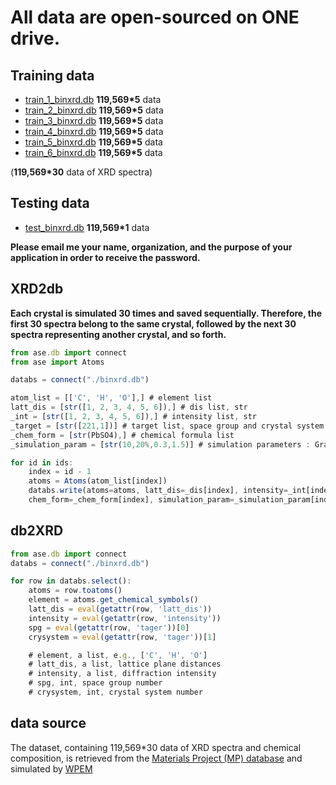 # All data are open-sourced on ONE drive. 
## Training data
+ [train_1_binxrd.db](https://github.com/Bin-Cao/SimXRDdb/tree/main/train_db) **119,569*5** data
+ [train_2_binxrd.db](https://github.com/Bin-Cao/SimXRDdb/tree/main/train_db) **119,569*5** data
+ [train_3_binxrd.db](https://github.com/Bin-Cao/SimXRDdb/tree/main/train_db) **119,569*5** data
+ [train_4_binxrd.db](https://github.com/Bin-Cao/SimXRDdb/tree/main/train_db) **119,569*5** data
+ [train_5_binxrd.db](https://github.com/Bin-Cao/SimXRDdb/tree/main/train_db) **119,569*5** data
+ [train_6_binxrd.db](https://github.com/Bin-Cao/SimXRDdb/tree/main/train_db) **119,569*5** data

(**119,569*30** data of XRD spectra)
  
## Testing data
+ [test_binxrd.db](https://github.com/Bin-Cao/SimXRDdb/tree/main/test_db) **119,569*1** data

**Please email me your name, organization, and the purpose of your application in order to receive the password.**

## XRD2db

**Each crystal is simulated 30 times and saved sequentially. Therefore, the first 30 spectra belong to the same crystal, followed by the next 30 spectra representing another crystal, and so forth.**


``` javascript
from ase.db import connect
from ase import Atoms

databs = connect("./binxrd.db") 

atom_list = [['C', 'H', 'O'],] # element list
latt_dis = [str([1, 2, 3, 4, 5, 6]),] # dis list, str
_int = [str([1, 2, 3, 4, 5, 6]),] # intensity list, str
_target = [str([221,1])] # target list, space group and crystal system
_chem_form = [str(PbSO4),] # chemical formula list
_simulation_param = [str(10,20%,0.3,1.5)] # simulation parameters : GrainSize,orientation,thermo_vib,zero_shift

for id in ids:
    index = id - 1 
    atoms = Atoms(atom_list[index])
    databs.write(atoms=atoms, latt_dis=_dis[index], intensity=_int[index],tager=_target[index],
    chem_form=_chem_form[index], simulation_param=_simulation_param[index])

```

## db2XRD
``` javascript
from ase.db import connect
databs = connect("./binxrd.db")

for row in databs.select():
    atoms = row.toatoms()
    element = atoms.get_chemical_symbols()
    latt_dis = eval(getattr(row, 'latt_dis'))
    intensity = eval(getattr(row, 'intensity'))
    spg = eval(getattr(row, 'tager'))[0]
    crysystem = eval(getattr(row, 'tager'))[1]

    # element, a list, e.g., ['C', 'H', 'O']
    # latt_dis, a list, lattice plane distances
    # intensity, a list, diffraction intensity
    # spg, int, space group number
    # crysystem, int, crystal system number
```

## data source
The dataset, containing 119,569*30 data of XRD spectra and chemical composition, is retrieved from the [Materials Project (MP) database](https://materialsproject.org) and simulated by [WPEM](https://github.com/WPEM)
